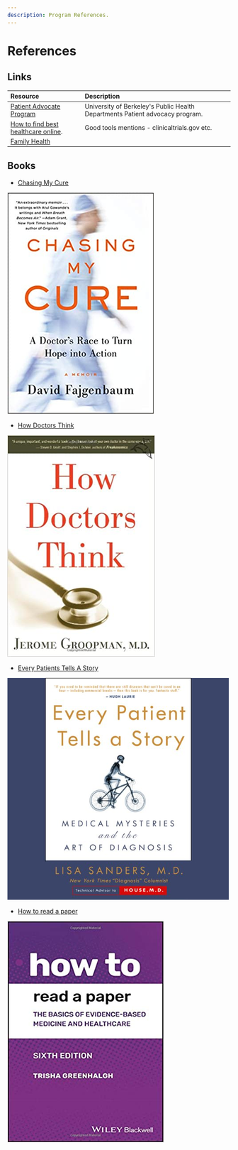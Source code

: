```yaml
---
description: Program References.
---
```


# References

## Links

| Resource | Description |
| :--- | :--- |
| [Patient Advocate Program](https://extension.berkeley.edu/public/category/courseCategoryCertificateProfile.do?method=load&certificateId=40523855#contact-card--accordion) | University of Berkeley's Public Health Departments Patient advocacy program. |
| [How to find best healthcare online](https://www.marketwatch.com/story/how-to-find-the-best-health-info-online-2012-08-22). | Good tools mentions - clinicaltrials.gov etc. |
| [Family Health](https://www.familyhealth.org) |  |

## Books

* [Chasing My Cure](https://www.amazon.com/Chasing-My-Cure-Doctors-Action/dp/1524799610)

![](.gitbook/assets/41wuc75oaxl._sx329_bo1-204-203-200_.jpg)

* [How Doctors Think](https://www.amazon.com/How-Doctors-Think-Jerome-Groopman/dp/0618610030)

![                         How Doctors Think](.gitbook/assets/41icfvgvdrl._sx331_bo1-204-203-200_.jpg)

* [Every Patients Tells A Story](https://www.amazon.com/Every-Patient-Tells-Story-Mysteries-dp-B002L7KSXO/dp/B002L7KSXO/)

![](.gitbook/assets/41tctyv4adl.jpg)

* [How to read a paper](https://www.amazon.com/How-Read-Paper-Evidence-based-Healthcare/dp/111948474X)

![](.gitbook/assets/41d63kjk4fl._sx351_bo1-204-203-200_.jpg)

